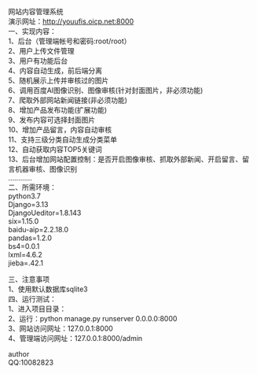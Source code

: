 网站内容管理系统<br>
演示网址：http://youufis.oicp.net:8000  <br>
一、实现内容：<br>
1、后台（管理端帐号和密码:root/root）<br>
2、用户上传文件管理<br>
3、用户有功能后台<br>
4、内容自动生成，前后端分离<br>
5、随机展示上传并审核过的图片<br>
6、调用百度AI图像识别、图像审核(针对封面图片，非必须功能)<br>
7、爬取外部网站新闻链接(非必须功能)<br>
8、增加产品发布功能(扩展功能)<br>
9、发布内容可选择封面图片<br>
10、增加产品留言，内容自动审核<br>
11、支持三级分类自动生成分类菜单<br>
12、自动获取内容TOP5关键词<br>
13、后台增加网站配置控制：是否开启图像审核、抓取外部新闻、开启留言、留言机器审核、图像识别<br>
…………<br>
二、所需环境：<br>
  python3.7<br>
  Django=3.13<br>
  DjangoUeditor=1.8.143<br>
  six=1.15.0 <br>
  baidu-aip=2.2.18.0<br>
  pandas=1.2.0<br>
  bs4=0.0.1 <br>
  lxml=4.6.2<br>
  jieba=.42.1<br>

三、注意事项<br>
1、使用默认数据库sqlite3<br>
四、运行测试：<br>
1、进入项目目录：<br>
2、运行：python manage.py runserver 0.0.0.0:8000<br>
3、网站访问网址：127.0.0.1:8000<br>
4、管理端访问网址：127.0.0.1:8000/admin<br>

author<br>
QQ:10082823<br>

